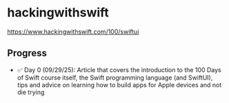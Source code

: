 # hackingwithswift
https://www.hackingwithswift.com/100/swiftui

## Progress
- ✅ Day 0 (09/29/25): Article that covers the introduction to the 100 Days of Swift course itself, the Swift programming language (and SwiftUI), tips and advice on learning how to build apps for Apple devices and not die trying
